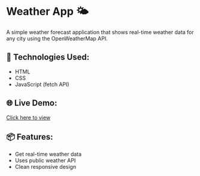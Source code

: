 # Weather App 🌤

A simple weather forecast application that shows real-time weather data for any city using the OpenWeatherMap API.

## 🔧 Technologies Used:
- HTML
- CSS
- JavaScript (fetch API)

## 🌐 Live Demo:
[Click here to view](https://your-inxajay.github.io/weather-app/)

## 📦 Features:
- Get real-time weather data
- Uses public weather API
- Clean responsive design
